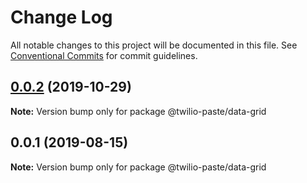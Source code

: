 # Change Log

All notable changes to this project will be documented in this file.
See [Conventional Commits](https://conventionalcommits.org) for commit guidelines.

## [0.0.2](https://github.com/twilio-labs/paste/compare/@twilio-paste/data-grid@0.0.1...@twilio-paste/data-grid@0.0.2) (2019-10-29)

**Note:** Version bump only for package @twilio-paste/data-grid





## 0.0.1 (2019-08-15)

**Note:** Version bump only for package @twilio-paste/data-grid
